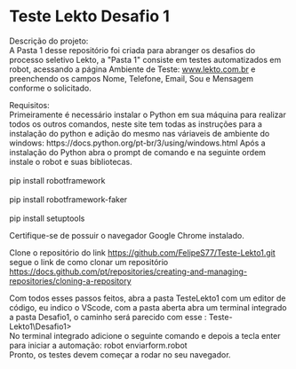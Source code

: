 # Teste Lekto Desafio 1

  Descrição do projeto: <br> A Pasta 1 desse repositório foi criada para abranger  os desafios do processo seletivo Lekto, a "Pasta 1" consiste em testes automatizados em robot, acessando a página Ambiente de Teste: www.lekto.com.br e preenchendo os campos Nome, Telefone, Email, Sou e Mensagem conforme o solicitado.<br> </p>
<p>Requisitos: <br>  Primeiramente é necessário instalar o Python em sua máquina para realizar todos os outros comandos, neste site tem todas as instruções para a instalação do python e adição do mesmo nas váriaveis de ambiente do windows: https://docs.python.org/pt-br/3/using/windows.html
	Após a instalação do Python abra o prompt de comando e na seguinte ordem instale o robot e suas bibliotecas.<br>
  <br>  pip install robotframework<br>
  <br>  pip install robotframework-faker<br> 
  <br>  pip install setuptools<br>

  Certifique-se de possuir o navegador Google Chrome instalado.
  

  Clone o repositório do link https://github.com/FelipeS77/Teste-Lekto1.git segue o link de como clonar um repositório https://docs.github.com/pt/repositories/creating-and-managing-repositories/cloning-a-repository
  
  
  
  Com todos esses passos feitos, abra a pasta TesteLekto1 com um editor de código, eu indico o VScode, com a pasta aberta 
  abra um terminal integrado a pasta Desafio1, o caminho será parecido com esse : Teste-Lekto1\Desafio1>
  <br>No terminal integrado adicione o seguinte comando e depois a tecla enter para iniciar a automação: robot enviarform.robot<br>
  Pronto, os testes devem começar a rodar no seu navegador.
</p>
